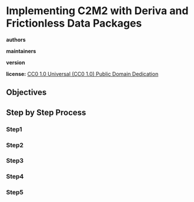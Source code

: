 # Implementing C2M2 with Deriva and Frictionless Data Packages

**authors**

**maintainers**

**version**

**license:** [CC0 1.0 Universal (CC0 1.0) Public Domain Dedication](https://creativecommons.org/publicdomain/zero/1.0/deed.en)

        

## Objectives

## Step by Step Process

### Step1
    
### Step2
    
### Step3
  
### Step4
    
### Step5